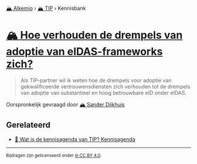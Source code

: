 [🏔️ Alkemio](https://welcome.alkem.io/) › [🏔️ TIP](https://alkem.io/tip/dashboard) › Kennisbank
# [🏔️ Hoe verhouden de drempels van adoptie van eIDAS-frameworks zich?](https://alkem.io/tip/collaboration/hoeverhoudendedre-5452)
>Als TIP-partner wil ik weten hoe de drempels voor adoptie van gekwalificeerde vertrouwensdiensten zich verhouden tot de drempels van adoptie van substantieel en hoog betrouwbare eID onder eIDAS.

Oorspronkelijk gevraagd door [🏔️ Sander Dijkhuis](https://alkem.io/user/sander-dijkhuis-3912)
## Gerelateerd
- [📌 Wat is de kennisagenda van TIP? Kennisagenda](watisdekennisagen-9941.md#kennisagenda-5711)
* * *
<small>Bijdragen zijn gelicenseerd onder [🌐 CC BY 4.0](https://creativecommons.org/licenses/by/4.0/deed.nl).</small>
